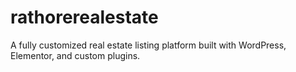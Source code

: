 # rathorerealestate
A fully customized real estate listing platform built with WordPress, Elementor, and custom plugins.
